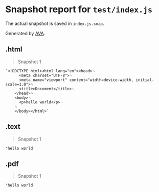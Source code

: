 # Snapshot report for `test/index.js`

The actual snapshot is saved in `index.js.snap`.

Generated by [AVA](https://avajs.dev).

## .html

> Snapshot 1

    `<!DOCTYPE html><html lang="en"><head>␊
          <meta charset="UTF-8">␊
          <meta name="viewport" content="width=device-width, initial-scale=1.0">␊
          <title>Document</title>␊
        </head>␊
        <body>␊
          <p>hello world</p>␊
        ␊
        </body></html>`

## .text

> Snapshot 1

    'hello world'

## .pdf

> Snapshot 1

    'hello world'

